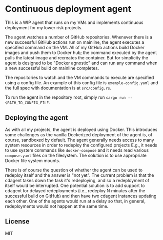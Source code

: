 # Continuous deployment agent

This is a WIP agent that runs on my VMs and implements continuous deployment for my lower risk projects.

The agent watches a number of GitHub repositories.
Whenever there is a new successful GitHub actions run on mainline, 
    the agent executes a specified command on the VM. 
All of my GitHub actions build Docker images and push them to Docker hub;
    the command executed by the agent pulls the latest image and recreates the container.
But for simplicity the agent is designed to be "Docker agnostic"
    and can run any command when a new successful build on mainline completes.

The repositories to watch and the VM commands to execute are specified using a config file.
An example of this config file is `example-config.yaml` and the full spec with documentation
    is at `src/config.rs`.

To run the agent in the repository root, simply run `cargo run -- $PATH_TO_CONFIG_FILE`.

## Deploying the agent

As with all my projects, the agent is deployed using Docker.
This introduces some challenges as the vanilla Dockerized deployment of the agent is, of course, sandboxed by default.
The agent generally needs access to many system resources in order to redeploy the configured projects
E.g., it needs to use system commands like `docker-compose`
    and it needs read various `compose.yaml` files on the filesystem.
The solution is to use appropriate Docker file system mounts.

There is of course the question of whether the agent can be used to redeploy itself and the answer
    is "not yet".
The current problem is that the cdagent takes down the task it's redeploying, and so a redeployment
    of itself would be interrupted.
One potential solution is to add support to cdagent for delayed redeployments
    (i.e., redeploy N minutes after the successful build on GitHub)
    and then have two cdagent instances updating each other.
One of the agents would run at a delay so that, in general, redeployments would not happen at the same time.

## License

MIT
